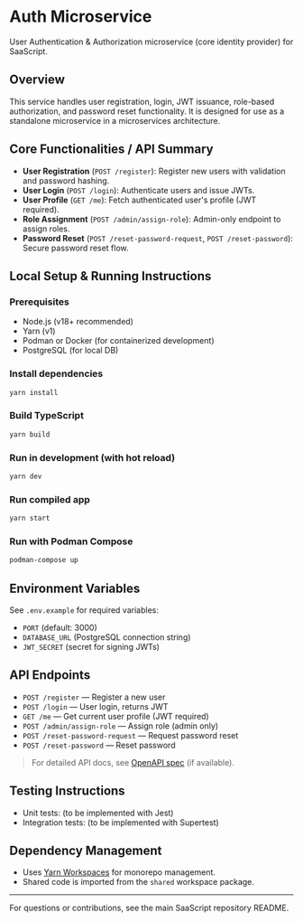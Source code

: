# Auth Microservice

User Authentication & Authorization microservice (core identity provider) for SaaScript.

## Overview
This service handles user registration, login, JWT issuance, role-based authorization, and password reset functionality. It is designed for use as a standalone microservice in a microservices architecture.

## Core Functionalities / API Summary
- **User Registration** (`POST /register`): Register new users with validation and password hashing.
- **User Login** (`POST /login`): Authenticate users and issue JWTs.
- **User Profile** (`GET /me`): Fetch authenticated user's profile (JWT required).
- **Role Assignment** (`POST /admin/assign-role`): Admin-only endpoint to assign roles.
- **Password Reset** (`POST /reset-password-request`, `POST /reset-password`): Secure password reset flow.

## Local Setup & Running Instructions

### Prerequisites
- Node.js (v18+ recommended)
- Yarn (v1)
- Podman or Docker (for containerized development)
- PostgreSQL (for local DB)

### Install dependencies
```bash
yarn install
```

### Build TypeScript
```bash
yarn build
```

### Run in development (with hot reload)
```bash
yarn dev
```

### Run compiled app
```bash
yarn start
```

### Run with Podman Compose
```bash
podman-compose up
```

## Environment Variables
See `.env.example` for required variables:
- `PORT` (default: 3000)
- `DATABASE_URL` (PostgreSQL connection string)
- `JWT_SECRET` (secret for signing JWTs)

## API Endpoints
- `POST /register` — Register a new user
- `POST /login` — User login, returns JWT
- `GET /me` — Get current user profile (JWT required)
- `POST /admin/assign-role` — Assign role (admin only)
- `POST /reset-password-request` — Request password reset
- `POST /reset-password` — Reset password

> For detailed API docs, see [OpenAPI spec](./openapi.yaml) (if available).

## Testing Instructions
- Unit tests: (to be implemented with Jest)
- Integration tests: (to be implemented with Supertest)

## Dependency Management
- Uses [Yarn Workspaces](https://classic.yarnpkg.com/en/docs/workspaces/) for monorepo management.
- Shared code is imported from the `shared` workspace package.

---

For questions or contributions, see the main SaaScript repository README.
